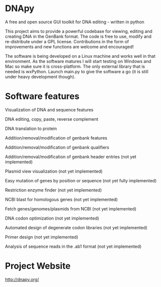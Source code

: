 DNApy
=====

A free and open source GUI toolkit for DNA editing - written in python

This project aims to provide a powerful codebase for viewing, editing and creating DNA in the GenBank format. The code is free to use, modify and re-distribute under a GPL license. Contributions in the form of improvements and new functions are welcome and encouraged!

The software is being developed on a Linux machine and works well in that environment. As the software matures I will start testing on Windows and Mac so make sure it is cross-platform. The only external library that is needed is wxPython. Launch main.py to give the software a go (it is still under heavy development though).


Software features
=====

Visualization of DNA and sequence features

DNA editing, copy, paste, reverse complement 

DNA translation to protein

Addition/removal/modification of genbank features

Addition/removal/modification of genbank qualifiers

Addition/removal/modification of genbank header entries (not yet implemented)

Plasmid view visualization (not yet implemented)

Easy mutation of genes by position or sequence (not yet fully implemented)

Restriction enzyme finder (not yet implemented)

NCBI blast for homologous genes (not yet implemented)

Fetch genes/genomes/plasmids from NCBI (not yet implemented)

DNA codon optimization (not yet implemented)

Automated design of degenerate codon libraries (not yet implemented)

Primer design (not yet implemented)

Analysis of sequence reads in the .ab1 format (not yet implemented)


Project Website
=====

http://dnapy.org/
